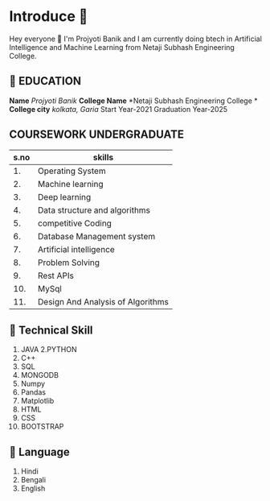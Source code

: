 # Introduce 🚀 
Hey everyone 👋 I'm Projyoti Banik and I am currently doing btech in Artificial Intelligence and Machine Learning from Netaji Subhash Engineering College.

## 🔷 EDUCATION 
**Name** *Projyoti Banik*
**College Name** *Netaji Subhash Engineering College *
**College city** *kolkata, Garia*
Start Year-2021
Graduation Year-2025

## COURSEWORK UNDERGRADUATE 
|s.no|skills|
|---|---|
|1.|Operating System
|2.|Machine learning
|3.|Deep learning 
|4.|Data structure and algorithms|
|5.|competitive Coding|
|6.|Database Management system
|7.|Artificial  intelligence 
|8.|Problem Solving 
|9.|Rest APIs 
|10.| MySql
|11.| Design And Analysis of Algorithms 

## 🔷 Technical Skill              
 1. JAVA
 2.PYTHON
 3. C++
 4. SQL
 5. MONGODB
 6. Numpy
 7. Pandas
 8. Matplotlib
 9. HTML
 10. CSS
 11. BOOTSTRAP 

## 🔷 Language
1. Hindi
2. Bengali
3. English
